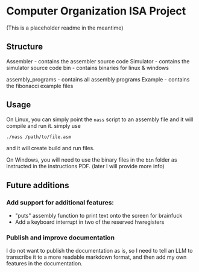 # Computer Organization ISA Project

(This is a placeholder readme in the meantime)

## Structure

Assembler - contains the assembler source code
Simulator - contains the simulator source code
bin - contains binaries for linux & windows

assembly_programs - contains all assembly programs
Example - contains the fibonacci example files

## Usage

On Linux, you can simply point the `nass` script to an assembly file and it will compile and run it.
simply use

```bash
./nass /path/to/file.asm
```

and it will create build and run files.

On Windows, you will need to use the binary files in the `bin` folder as instructed in the instructions PDF. (later I will provide more info)

## Future additions

### Add support for additional features:
 - "puts" assembly function to print text onto the screen for brainfuck
 - Add a keyboard interrupt in two of the reserved hwregisters

### Publish and improve documentation
I do not want to publish the documentation as is, so I need to tell an LLM to transcribe it to a more readable markdown format, and then add my own features in the documentation.